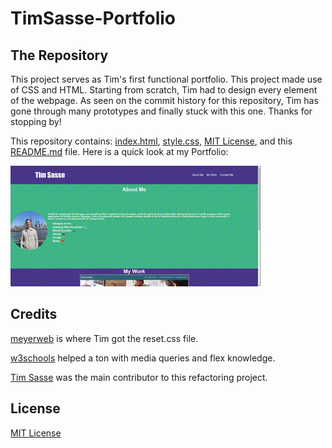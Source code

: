 # TimSasse-Portfolio

## The Repository
This project serves as Tim's first functional portfolio. This project made use of CSS and HTML.
Starting from scratch, Tim had to design every element of the webpage. As seen on the commit history for this repository, Tim has gone through many prototypes and finally stuck with this one. Thanks for stopping by!

This repository contains: [index.html](index.html), [style.css](style.css), [MIT License](license), and this [README.md](README.md) file.
Here is a quick look at my Portfolio:

![Portfolio gif](/assets/images/Portfolio.gif)

## Credits
[meyerweb](http://meyerweb.com/eric/tools/css/reset/) is where Tim got the reset.css file.

[w3schools](https://www.w3schools.com/cssref/css3_pr_mediaquery.asp) helped a ton with media queries and flex knowledge.

[Tim Sasse](https://github.com/timcs1274) was the main contributor to this refactoring project. 

## License

[MIT License](license)

